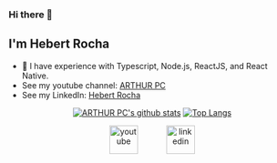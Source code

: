### Hi there 👋
## I'm Hebert Rocha

- 🌱 I have experience with Typescript, Node.js, ReactJS, and React Native.
- See my youtube channel: [ARTHUR PC](https://www.youtube.com/channel/UCIGhuN-sgEiVoAVwAJte8Bw)
- See my LinkedIn: [Hebert Rocha](https://www.linkedin.com/in/hebert-rocha-62318a1b3/)

<div align="center" >

[![ARTHUR PC's github stats](https://github-readme-stats.vercel.app/api?username=Hebert324&show_icons=true&theme=radical&bg_color=30,0d0d0d,191919&title_color=fff&text_color=fff&icon_color=79ff97)](https://github.com/anuraghazra/github-readme-stats)
[![Top Langs](https://github-readme-stats.vercel.app/api/top-langs/?username=Hebert324&layout=compact&theme=radical&bg_color=30,0d0d0d,191919&title_color=fff&text_color=fff&icon_color=79ff97)](https://github.com/anuraghazra/github-readme-stats)
<div style="align-self: center;align-items: center; display: flex; justify-content: space-between; width: 150px;" >
  <a href="https://www.youtube.com/channel/UCIGhuN-sgEiVoAVwAJte8Bw">
    <img src="https://github.com/Hebert324/Hebert324/raw/master/github/youtube.png" alt="youtube" height="50">
  </a>
  <a href="https://www.linkedin.com/in/hebert-rocha-62318a1b3/">
    <img src="https://github.com/Hebert324/Hebert324/raw/master/github/linkedin.png" alt="linkedin" height="50">
  </a>
</div>
</div>
<!--
**Hebert324/Hebert324** is a ✨ _special_ ✨ repository because its `README.md` (this file) appears on your GitHub profile.

Here are some ideas to get you started:

- 🔭 I’m currently working on ...
- 🌱 I’m currently learning ...
- 👯 I’m looking to collaborate on ...
- 🤔 I’m looking for help with ...
- 💬 Ask me about ...
- 📫 How to reach me: ...
- 😄 Pronouns: ...
- ⚡ Fun fact: ...
-->
